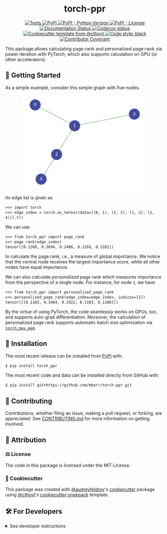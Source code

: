 <!--
<p align="center">
  <img src="https://github.com/mberr/torch-ppr/raw/main/docs/source/logo.png" height="150">
</p>
-->

<h1 align="center">
  torch-ppr
</h1>

<p align="center">
    <a href="https://github.com/mberr/torch-ppr/actions?query=workflow%3ATests">
        <img alt="Tests" src="https://github.com/mberr/torch-ppr/workflows/Tests/badge.svg" />
    </a>
    <a href="https://pypi.org/project/torch_ppr">
        <img alt="PyPI" src="https://img.shields.io/pypi/v/torch_ppr" />
    </a>
    <a href="https://pypi.org/project/torch_ppr">
        <img alt="PyPI - Python Version" src="https://img.shields.io/pypi/pyversions/torch_ppr" />
    </a>
    <a href="https://github.com/mberr/torch-ppr/blob/main/LICENSE">
        <img alt="PyPI - License" src="https://img.shields.io/pypi/l/torch_ppr" />
    </a>
    <a href='https://torch_ppr.readthedocs.io/en/latest/?badge=latest'>
        <img src='https://readthedocs.org/projects/torch_ppr/badge/?version=latest' alt='Documentation Status' />
    </a>
    <a href="https://codecov.io/gh/mberr/torch-ppr/branch/main">
        <img src="https://codecov.io/gh/mberr/torch-ppr/branch/main/graph/badge.svg" alt="Codecov status" />
    </a>  
    <a href="https://github.com/cthoyt/cookiecutter-python-package">
        <img alt="Cookiecutter template from @cthoyt" src="https://img.shields.io/badge/Cookiecutter-snekpack-blue" /> 
    </a>
    <a href='https://github.com/psf/black'>
        <img src='https://img.shields.io/badge/code%20style-black-000000.svg' alt='Code style: black' />
    </a>
    <a href="https://github.com/mberr/torch-ppr/blob/main/.github/CODE_OF_CONDUCT.md">
        <img src="https://img.shields.io/badge/Contributor%20Covenant-2.1-4baaaa.svg" alt="Contributor Covenant"/>
    </a>
</p>

This package allows calculating page-rank and personalized page-rank via power iteration with PyTorch,
which also supports calculation on GPU (or other accelerators).

## 💪 Getting Started

As a simple example, consider this simple graph with five nodes.
<p align="center">
  <img src="docs/source/img/small_graph.svg" height="300">
</p>

Its edge list is given as
```python-console
>>> import torch
>>> edge_index = torch.as_tensor(data=[(0, 1), (1, 2), (1, 3), (2, 4)]).t()
```

We can use
```python-console
>>> from torch_ppr import page_rank
>>> page_rank(edge_index)
tensor([0.1269, 0.3694, 0.2486, 0.1269, 0.1281])
```
to calculate the page rank, i.e., a measure of global importance.
We notice that the central node receives the largest importance score,
while all other nodes have equal importance.

We can also calculate *personalized* page rank which measures importance
from the perspective of a single node.
For instance, for node `2`, we have
```python-console
>>> from torch_ppr import personalized_page_rank
>>> personalized_page_rank(edge_index=edge_index, indices=[2])
tensor([[0.1103, 0.3484, 0.2922, 0.1103, 0.1388]])
```

By the virtue of using PyTorch, the code seamlessly works on GPUs, too, and
supports auto-grad differentiation. Moreover, the calculation of personalized
page rank supports automatic batch size optimization via
[`torch_max_mem`](https://github.com/mberr/torch-max-mem).

## 🚀 Installation

The most recent release can be installed from
[PyPI](https://pypi.org/project/torch_ppr/) with:

```bash
$ pip install torch_ppr
```

The most recent code and data can be installed directly from GitHub with:

```bash
$ pip install git+https://github.com/mberr/torch-ppr.git
```

## 👐 Contributing

Contributions, whether filing an issue, making a pull request, or forking, are appreciated. See
[CONTRIBUTING.md](https://github.com/mberr/torch-ppr/blob/master/.github/CONTRIBUTING.md) for more information on getting involved.

## 👋 Attribution

### ⚖️ License

The code in this package is licensed under the MIT License.

<!--
### 📖 Citation

Citation goes here!
-->

<!--
### 🎁 Support

This project has been supported by the following organizations (in alphabetical order):

- [Harvard Program in Therapeutic Science - Laboratory of Systems Pharmacology](https://hits.harvard.edu/the-program/laboratory-of-systems-pharmacology/)

-->

<!--
### 💰 Funding

This project has been supported by the following grants:

| Funding Body                                             | Program                                                                                                                       | Grant           |
|----------------------------------------------------------|-------------------------------------------------------------------------------------------------------------------------------|-----------------|
| DARPA                                                    | [Automating Scientific Knowledge Extraction (ASKE)](https://www.darpa.mil/program/automating-scientific-knowledge-extraction) | HR00111990009   |
-->

### 🍪 Cookiecutter

This package was created with [@audreyfeldroy](https://github.com/audreyfeldroy)'s
[cookiecutter](https://github.com/cookiecutter/cookiecutter) package using [@cthoyt](https://github.com/cthoyt)'s
[cookiecutter-snekpack](https://github.com/cthoyt/cookiecutter-snekpack) template.

## 🛠️ For Developers

<details>
  <summary>See developer instructions</summary>


The final section of the README is for if you want to get involved by making a code contribution.

### Development Installation

To install in development mode, use the following:

```bash
$ git clone git+https://github.com/mberr/torch-ppr.git
$ cd torch-ppr
$ pip install -e .
```

### 🥼 Testing

After cloning the repository and installing `tox` with `pip install tox`, the unit tests in the `tests/` folder can be
run reproducibly with:

```shell
$ tox
```

Additionally, these tests are automatically re-run with each commit in a [GitHub Action](https://github.com/mberr/torch-ppr/actions?query=workflow%3ATests).

### 📖 Building the Documentation

The documentation can be built locally using the following:

```shell
$ git clone git+https://github.com/mberr/torch-ppr.git
$ cd torch-ppr
$ tox -e docs
$ open docs/build/html/index.html
``` 

The documentation automatically installs the package as well as the `docs`
extra specified in the [`setup.cfg`](setup.cfg). `sphinx` plugins
like `texext` can be added there. Additionally, they need to be added to the
`extensions` list in [`docs/source/conf.py`](docs/source/conf.py).

### 📦 Making a Release

After installing the package in development mode and installing
`tox` with `pip install tox`, the commands for making a new release are contained within the `finish` environment
in `tox.ini`. Run the following from the shell:

```shell
$ tox -e finish
```

This script does the following:

1. Uses [Bump2Version](https://github.com/c4urself/bump2version) to switch the version number in the `setup.cfg`,
   `src/torch_ppr/version.py`, and [`docs/source/conf.py`](docs/source/conf.py) to not have the `-dev` suffix
2. Packages the code in both a tar archive and a wheel using [`build`](https://github.com/pypa/build)
3. Uploads to PyPI using [`twine`](https://github.com/pypa/twine). Be sure to have a `.pypirc` file configured to avoid the need for manual input at this
   step
4. Push to GitHub. You'll need to make a release going with the commit where the version was bumped.
5. Bump the version to the next patch. If you made big changes and want to bump the version by minor, you can
   use `tox -e bumpversion minor` after.
</details>
